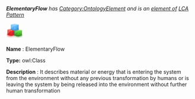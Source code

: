 ___ElementaryFlow__ 
 has
 [Category:OntologyElement](../../Category/OntologyElement "Category:OntologyElement") 
 and is an
 [element of](../../Property/ElementOf "Property:ElementOf") 
[LCA Pattern](../../Submissions/LCA_Pattern "Submissions:LCA Pattern")_




  





[![Class](../images/thumb/2/27/Class.gif/45px-Class.gif)](../../Image/Class.gif "Class")


__Name__ 
 : ElementaryFlow
 



__Type:__ 
 owl:Class
 



__Description__ 
 : It describes material or energy that is entering the system from the environment without any previous transformation by humans or is leaving the system by being released into the environment without further human transformation